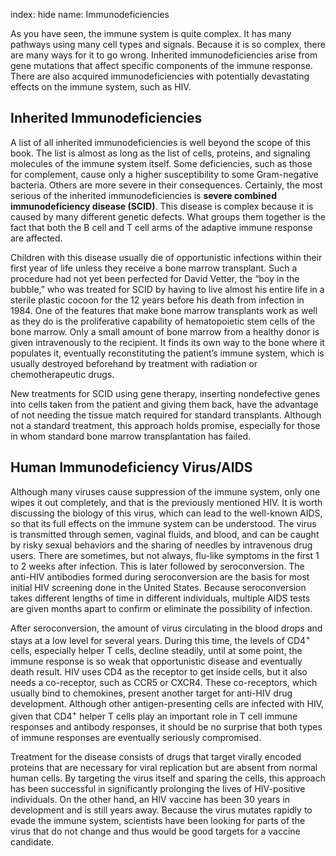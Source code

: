 index: hide
name: Immunodeficiencies

As you have seen, the immune system is quite complex. It has many pathways using many cell types and signals. Because it is so complex, there are many ways for it to go wrong. Inherited immunodeficiencies arise from gene mutations that affect specific components of the immune response. There are also acquired immunodeficiencies with potentially devastating effects on the immune system, such as HIV.

## Inherited Immunodeficiencies

A list of all inherited immunodeficiencies is well beyond the scope of this book. The list is almost as long as the list of cells, proteins, and signaling molecules of the immune system itself. Some deficiencies, such as those for complement, cause only a higher susceptibility to some Gram-negative bacteria. Others are more severe in their consequences. Certainly, the most serious of the inherited immunodeficiencies is  **severe combined immunodeficiency disease (SCID)**. This disease is complex because it is caused by many different genetic defects. What groups them together is the fact that both the B cell and T cell arms of the adaptive immune response are affected.

Children with this disease usually die of opportunistic infections within their first year of life unless they receive a bone marrow transplant. Such a procedure had not yet been perfected for David Vetter, the “boy in the bubble,” who was treated for SCID by having to live almost his entire life in a sterile plastic cocoon for the 12 years before his death from infection in 1984. One of the features that make bone marrow transplants work as well as they do is the proliferative capability of hematopoietic stem cells of the bone marrow. Only a small amount of bone marrow from a healthy donor is given intravenously to the recipient. It finds its own way to the bone where it populates it, eventually reconstituting the patient’s immune system, which is usually destroyed beforehand by treatment with radiation or chemotherapeutic drugs.

New treatments for SCID using gene therapy, inserting nondefective genes into cells taken from the patient and giving them back, have the advantage of not needing the tissue match required for standard transplants. Although not a standard treatment, this approach holds promise, especially for those in whom standard bone marrow transplantation has failed.

## Human Immunodeficiency Virus/AIDS

Although many viruses cause suppression of the immune system, only one wipes it out completely, and that is the previously mentioned HIV. It is worth discussing the biology of this virus, which can lead to the well-known AIDS, so that its full effects on the immune system can be understood. The virus is transmitted through semen, vaginal fluids, and blood, and can be caught by risky sexual behaviors and the sharing of needles by intravenous drug users. There are sometimes, but not always, flu-like symptoms in the first 1 to 2 weeks after infection. This is later followed by seroconversion. The anti-HIV antibodies formed during seroconversion are the basis for most initial HIV screening done in the United States. Because seroconversion takes different lengths of time in different individuals, multiple AIDS tests are given months apart to confirm or eliminate the possibility of infection.

After seroconversion, the amount of virus circulating in the blood drops and stays at a low level for several years. During this time, the levels of CD4<sup>+ </sup>cells, especially helper T cells, decline steadily, until at some point, the immune response is so weak that opportunistic disease and eventually death result. HIV uses CD4 as the receptor to get inside cells, but it also needs a co-receptor, such as CCR5 or CXCR4. These co-receptors, which usually bind to chemokines, present another target for anti-HIV drug development. Although other antigen-presenting cells are infected with HIV, given that CD4<sup>+</sup> helper T cells play an important role in T cell immune responses and antibody responses, it should be no surprise that both types of immune responses are eventually seriously compromised.

Treatment for the disease consists of drugs that target virally encoded proteins that are necessary for viral replication but are absent from normal human cells. By targeting the virus itself and sparing the cells, this approach has been successful in significantly prolonging the lives of HIV-positive individuals. On the other hand, an HIV vaccine has been 30 years in development and is still years away. Because the virus mutates rapidly to evade the immune system, scientists have been looking for parts of the virus that do not change and thus would be good targets for a vaccine candidate.
